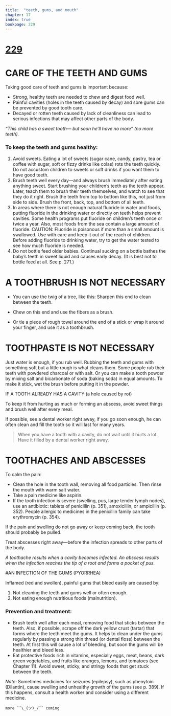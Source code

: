 ```yaml
---
title:  "teeth, gums, and mouth"
chapter: 17
index: true
bookpage: 229
---
```


# [229](#page-229)

# CARE OF THE TEETH AND GUMS

Taking good care of teeth and gums is important because:

  - Strong, healthy teeth are needed to chew and digest food well.
  - Painful cavities (holes in the teeth caused by decay) and sore gums can be prevented by good tooth care.
  - Decayed or rotten teeth caused by lack of cleanliness can lead to serious infections that may affect other parts of the body.

_“This child has a sweet tooth— but soon he’ll have no more” (no more teeth)._


### To keep the teeth and gums healthy:

  1. Avoid sweets. Eating a lot of sweets (sugar cane, candy, pastry, tea or coffee with sugar, soft or fizzy drinks like colas) rots the teeth quickly.
  Do not accustom children to sweets or soft drinks if you want them to have good teeth.
  2. Brush teeth well every day—and always brush immediately after eating anything sweet. Start brushing your children’s teeth as the teeth appear. Later, teach them to brush their teeth themselves, and watch to see that they do it right.
  Brush the teeth from top to bottom like this,
  not just from side to side.
  Brush the front, back, top, and bottom of all teeth.
  3. In areas where there is not enough natural fluoride in water and foods, putting fluoride in the drinking water or directly on teeth helps prevent cavities. Some health programs put fluoride on children’s teeth once or twice a year. Also, most foods from the sea contain a large amount of fluoride.
  CAUTION: Fluoride is poisonous if more than a small amount is swallowed. Use with care and keep it out of the reach of children. Before adding fluoride to drinking water, try to get the water tested to see how much fluoride is needed.
  4. Do not bottle feed older babies. Continual sucking on a bottle bathes the baby’s teeth in sweet liquid and causes early decay. (It is best not to bottle feed at all. See p. 271.)

# A TOOTHBRUSH IS NOT NECESSARY

  - You can use the twig of a tree, like this:
  Sharpen this end to clean between the teeth.

  - Chew on this end and use the fibers as a brush.

  - Or tie a piece of rough towel around the end of a stick or wrap it around your finger, and use it as a toothbrush.

# TOOTHPASTE IS NOT NECESSARY

Just water is enough, if you rub well. Rubbing the teeth and gums with something soft but a little rough is what cleans them. Some people rub their teeth with powdered charcoal or with salt. Or you can make a tooth powder by mixing salt and bicarbonate of soda (baking soda) in equal amounts. To make it stick, wet the brush before putting it in the powder.

IF A TOOTH ALREADY HAS A CAVITY (a hole caused by rot)

To keep it from hurting as much or forming an abscess, avoid sweet things and brush well after every meal.

If possible, see a dental worker right away, if you go soon enough, he can often clean and fill the tooth so it will last for many years.

> When you have a tooth with a cavity, do not wait until it hurts a lot. Have it filled by a dental worker right away.


# TOOTHACHES AND ABSCESSES

To calm the pain:

  - Clean the hole in the tooth wall, removing all food particles. Then rinse the mouth with warm salt water.
  - Take a pain medicine like aspirin.
  - If the tooth infection is severe (swelling, pus, large tender lymph nodes), use an antibiotic: tablets of penicillin (p. 351), amoxicillin, or ampicillin (p. 352). People allergic to medicines in the penicillin family can take erythromycin (p. 354).

If the pain and swelling do not go away or keep coming back, the tooth should probably be pulled.

Treat abscesses right away—before the infection spreads to other parts of the body.

_A toothache results when a cavity becomes infected.
An abscess results when the infection reaches the tip of a root and forms a pocket of pus._

#AN INFECTION OF THE GUMS (PYORRHEA)

Inflamed (red and swollen), painful gums that bleed easily are caused by:

  1. Not cleaning the teeth and gums well or often enough.
  2. Not eating enough nutritious foods (malnutrition).

### Prevention and treatment:

  - Brush teeth well after each meal, removing food that sticks between the teeth. Also, if possible, scrape off the dark yellow crust (tartar) that forms where the teeth meet the gums. It helps to clean under the gums regularly by passing a strong thin thread (or dental floss) between the teeth. At first this will cause a lot of bleeding, but soon the gums will be healthier and bleed less.
  - Eat protective foods rich in vitamins, especially eggs, meat, beans, dark green vegetables, and fruits like oranges, lemons, and tomatoes (see Chapter 11). Avoid sweet, sticky, and stringy foods that get stuck between the teeth.

_Note:_ Sometimes medicines for seizures (epilepsy), such as phenytoin (Dilantin), cause swelling and unhealthy growth of the gums (see p. 389). If this happens, consult a health worker and consider using a different medicine.

```
more ¯¯\_(ツ)_/¯¯ coming
```
